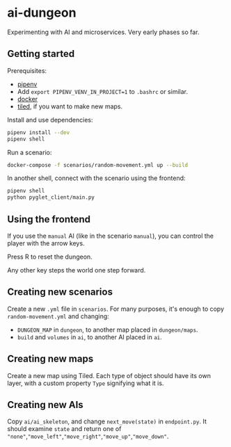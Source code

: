 # ai-dungeon

Experimenting with AI and microservices. Very early phases so far.

## Getting started

Prerequisites:

* [pipenv](https://pypi.org/project/pipenv/)
* Add `export PIPENV_VENV_IN_PROJECT=1` to `.bashrc` or similar.
* [docker](https://docs.docker.com/install/linux/docker-ce/ubuntu/)
* [tiled](https://www.mapeditor.org/), if you want to make new maps.

Install and use dependencies:

```sh
pipenv install --dev
pipenv shell
```

Run a scenario:

```sh
docker-compose -f scenarios/random-movement.yml up --build
```

In another shell, connect with the scenario using the frontend:

```sh
pipenv shell
python pyglet_client/main.py
```

## Using the frontend

If you use the `manual` AI (like in the scenario `manual`), you can control the player with the arrow keys.

Press R to reset the dungeon.

Any other key steps the world one step forward.

## Creating new scenarios

Create a new `.yml` file in `scenarios`. For many purposes, it's enough to copy `random-movement.yml` and changing:

* `DUNGEON_MAP` in `dungeon`, to another map placed in `dungeon/maps`.
* `build` and `volumes` in `ai`, to another AI placed in `ai`.

## Creating new maps

Create a new map using Tiled. Each type of object should have its own layer, with a custom property `Type` signifying what it is.

## Creating new AIs

Copy `ai/ai_skeleton`, and change `next_move(state)` in `endpoint.py`. It should examine `state` and return one of `"none"`,`"move_left"`,`"move_right"`,`"move_up"`,`"move_down"`.